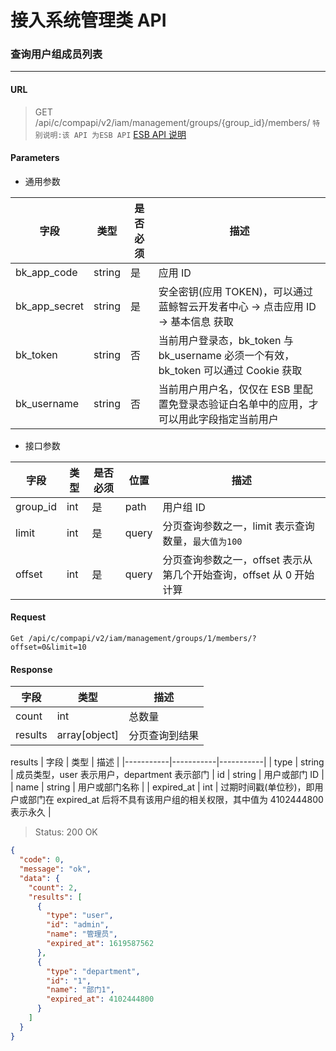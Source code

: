 # 接入系统管理类 API
### 查询用户组成员列表

-------

#### URL

> GET /api/c/compapi/v2/iam/management/groups/{group_id}/members/
> `特别说明:该 API 为ESB API` [ESB API 说明](../01-Overview/01-BackendAPIvsESBAPI.md)


#### Parameters

* 通用参数

| 字段 |  类型 |是否必须  | 描述  |
|--------|--------|--------|--------|
|bk_app_code|string|是|应用 ID|
|bk_app_secret|string|是|安全密钥(应用 TOKEN)，可以通过 蓝鲸智云开发者中心 -> 点击应用 ID -> 基本信息 获取|
|bk_token|string|否|当前用户登录态，bk_token 与 bk_username 必须一个有效，bk_token 可以通过 Cookie 获取|
|bk_username|string|否|当前用户用户名，仅仅在 ESB 里配置免登录态验证白名单中的应用，才可以用此字段指定当前用户|

* 接口参数

| 字段 |  类型 |是否必须  | 位置 |描述  |
|--------|--------|--------|--------|--------|
| group_id | int | 是 | path | 用户组 ID |
| limit |  int  | 是| query | 分页查询参数之一，limit 表示查询数量，`最大值为100` |
| offset  | int | 是| query | 分页查询参数之一，offset 表示从第几个开始查询，offset 从 0 开始计算 |

#### Request
```plain
Get /api/c/compapi/v2/iam/management/groups/1/members/?offset=0&limit=10
```

#### Response

| 字段      | 类型      | 描述      |
|-----------|-----------|-----------|
| count   | int     |  总数量 |
| results   |  array[object]   |  分页查询到结果 |

results
| 字段      | 类型      | 描述      |
|-----------|-----------|-----------|
| type | string | 成员类型，user 表示用户，department 表示部门
| id   | string     | 用户或部门 ID |
| name | string | 用户或部门名称 |
| expired_at | int | 过期时间戳(单位秒)，即用户或部门在 expired_at 后将不具有该用户组的相关权限，其中值为 4102444800 表示永久 |

> Status: 200 OK

```json
{
  "code": 0,
  "message": "ok",
  "data": {
    "count": 2,
    "results": [
      {
        "type": "user",
        "id": "admin",
        "name": "管理员",
        "expired_at": 1619587562
      },
      {
        "type": "department",
        "id": "1",
        "name": "部门1",
        "expired_at": 4102444800
      }
    ]
  }
}
```
